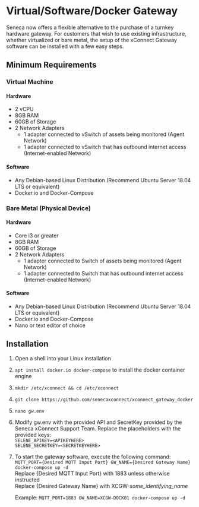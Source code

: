# Virtual/Software/Docker Gateway

Seneca now offers a flexible alternative to the purchase of a turnkey hardware gateway.
For customers that wish to use existing infrastructure, whether virtualized or bare metal, 
the setup of the xConnect Gateway software can be installed with a few easy steps.

## Minimum Requirements

### Virtual Machine
#### Hardware
* 2 vCPU
* 8GB RAM
* 60GB of Storage
* 2 Network Adapters
    * 1 adapter connected to vSwitch of assets being monitored (Agent Network)
    * 1 adapter connected to vSwitch that has outbound internet access (Internet-enabled Network)
#### Software
* Any Debian-based Linux Distribution (Recommend Ubuntu Server 18.04 LTS or equivalent)
* Docker.io and Docker-Compose

### Bare Metal (Physical Device)
#### Hardware
* Core i3 or greater
* 8GB RAM
* 60GB of Storage
* 2 Network Adapters
    * 1 adapter connected to Switch of assets being monitored (Agent Network)
    * 1 adapter connected to Switch that has outbound internet access (Internet-enabled Network)
#### Software
* Any Debian-based Linux Distribution (Recommend Ubuntu Server 18.04 LTS or equivalent)
* Docker.io and Docker-Compose
* Nano or text editor of choice

## Installation

1. Open a shell into your Linux installation 
2. ```apt install docker.io docker-compose``` to install the docker container engine
3. ```mkdir /etc/xconnect && cd /etc/xconnect```
4. ```git clone https://github.com/senecaxconnect/xconnect_gateway_docker```
5. ```nano gw.env```
6. Modify gw.env with the provided API and SecretKey provided by the Seneca xConnect Support Team. Replace the placeholders with the provided keys:<br>
```SELENE_APIKEY=<APIKEYHERE>```<br>
```SELENE_SECRETKEY=<SECRETKEYHERE>```
7. To start the gateway software, execute the following command:<br>
```MQTT_PORT={Desired MQTT Input Port} GW_NAME={Desired Gateway Name} docker-compose up -d```<br>
Replace {Desired MQTT Input Port} with 1883 unless otherwise instructed<br>
Replace {Desired Gateway Name} with XCGW-_some_identifying_name_

    Example:
    ```MQTT_PORT=1883 GW_NAME=XCGW-DOCK01 docker-compose up -d```
    
